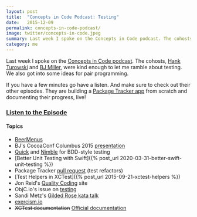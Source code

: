 ```yaml
---
layout: post
title:  "Concepts in Code Podcast: Testing"
date:   2015-12-09
permalink: concepts-in-code-podcast/
image: twitter/concepts-in-code.jpeg
summary: Last week I spoke on the Concepts in Code podcast. The cohosts and I chatted about testing in Swift, TDD, and pair programming.
category: me
---
```


Last week I spoke on the [Concepts in Code podcast](http://podcast.conceptsincode.com). The cohosts, [Hank Turowski](https://twitter.com/HankTurowski) and [BJ Miller](https://twitter.com/bjmillerltd), were kind enough to let me ramble about testing. We also got into some ideas for pair programming.

If you have a few minutes go have a listen. And make sure to check out their other episodes. They are building a [Package Tracker app](https://github.com/ConceptsInCode/PackageTracker) from scratch and documenting their progress, live!

### [Listen to the Episode](http://podcast.conceptsincode.com/ep-10-testing-with-joe-masilotti)

#### Topics

* [BeerMenus](https://www.beermenus.com)
* BJ's CocoaConf Columbus 2015 [presentation](https://github.com/SixFiveSoftware/TestingTesting123Presentation)
* [Quick](https://github.com/Quick/Quick) and [Nimble](https://github.com/Quick/Nimble) for BDD-style testing
* [Better Unit Testing with Swift]({% post_url 2020-03-31-better-swift-unit-testing %})
* Package Tracker [pull request](https://github.com/ConceptsInCode/PackageTracker/pull/9) (test refactors)
* [Test Helpers in XCTest]({% post_url 2015-09-21-xctest-helpers %})
* Jon Reid's [Quality Coding](http://qualitycoding.org) site
* ObjC.io's issue on [testing](https://www.objc.io/issues/15-testing/)
* Sandi Metz's [Gilded Rose kata talk](https://www.objc.io/issues/15-testing/)
* [exercism.io](http://exercism.io)
* ~~XCTest documentation~~ [Official documentation](https://developer.apple.com/documentation/xctest/user_interface_tests)
